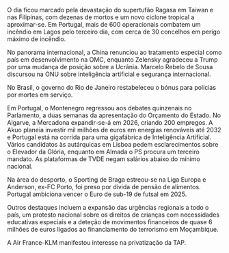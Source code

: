 O dia ficou marcado pela devastação do supertufão Ragasa em Taiwan e nas Filipinas, com dezenas de mortos e um novo ciclone tropical a aproximar-se. Em Portugal, mais de 600 operacionais combatem um incêndio em Lagos pelo terceiro dia, com cerca de 30 concelhos em perigo máximo de incêndio.

No panorama internacional, a China renunciou ao tratamento especial como país em desenvolvimento na OMC, enquanto Zelensky agradeceu a Trump por uma mudança de posição sobre a Ucrânia. Marcelo Rebelo de Sousa discursou na ONU sobre inteligência artificial e segurança internacional.

No Brasil, o governo do Rio de Janeiro restabeleceu o bónus para polícias por mortes em serviço.

Em Portugal, o Montenegro regressou aos debates quinzenais no Parlamento, a duas semanas da apresentação do Orçamento do Estado. No Algarve, a Mercadona expandir-se-á em 2026, criando 200 empregos. A Akuo planeia investir mil milhões de euros em energias renováveis até 2032 e Portugal está na corrida para uma gigafábrica de Inteligência Artificial. Vários candidatos às autárquicas em Lisboa pedem esclarecimentos sobre o Elevador da Glória, enquanto em Almada o PS procura um terceiro mandato. As plataformas de TVDE negam salários abaixo do mínimo nacional.

Na área do desporto, o Sporting de Braga estreou-se na Liga Europa e Anderson, ex-FC Porto, foi preso por dívida de pensão de alimentos. Portugal ambiciona vencer o Euro de sub-19 de futsal em 2025.

Outros destaques incluem a expansão das urgências regionais a todo o país, um protesto nacional sobre os direitos de crianças com necessidades educativas especiais e a deteção de movimentos financeiros de quase 6 milhões de euros ligados ao financiamento do terrorismo em Moçambique.

A Air France-KLM manifestou interesse na privatização da TAP.